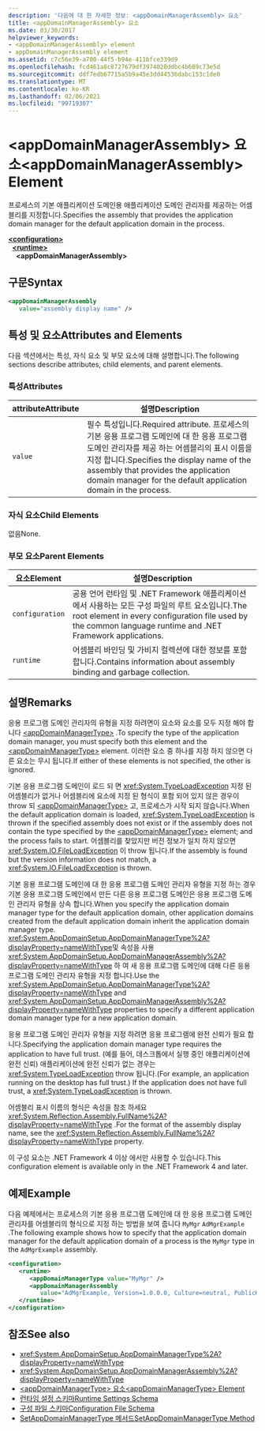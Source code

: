 ```yaml
---
description: '다음에 대 한 자세한 정보: <appDomainManagerAssembly> 요소'
title: <appDomainManagerAssembly> 요소
ms.date: 03/30/2017
helpviewer_keywords:
- <appDomainManagerAssembly> element
- appDomainManagerAssembly element
ms.assetid: c7c56e39-a700-44f5-b94e-411bfce339d9
ms.openlocfilehash: fcd461a8c8727679df3974028ddbc4b689c73e5d
ms.sourcegitcommit: ddf7edb67715a5b9a45e3dd44536dabc153c1de0
ms.translationtype: MT
ms.contentlocale: ko-KR
ms.lasthandoff: 02/06/2021
ms.locfileid: "99719307"
---
```

# <a name="appdomainmanagerassembly-element"></a><span data-ttu-id="74d73-103">\<appDomainManagerAssembly> 요소</span><span class="sxs-lookup"><span data-stu-id="74d73-103">\<appDomainManagerAssembly> Element</span></span>

<span data-ttu-id="74d73-104">프로세스의 기본 애플리케이션 도메인용 애플리케이션 도메인 관리자를 제공하는 어셈블리를 지정합니다.</span><span class="sxs-lookup"><span data-stu-id="74d73-104">Specifies the assembly that provides the application domain manager for the default application domain in the process.</span></span>  
  
[**\<configuration>**](../configuration-element.md)\
&nbsp;&nbsp;[**\<runtime>**](runtime-element.md)\
&nbsp;&nbsp;&nbsp;&nbsp;**\<appDomainManagerAssembly>**  
  
## <a name="syntax"></a><span data-ttu-id="74d73-105">구문</span><span class="sxs-lookup"><span data-stu-id="74d73-105">Syntax</span></span>  
  
```xml  
<appDomainManagerAssembly
   value="assembly display name" />  
```  
  
## <a name="attributes-and-elements"></a><span data-ttu-id="74d73-106">특성 및 요소</span><span class="sxs-lookup"><span data-stu-id="74d73-106">Attributes and Elements</span></span>  

 <span data-ttu-id="74d73-107">다음 섹션에서는 특성, 자식 요소 및 부모 요소에 대해 설명합니다.</span><span class="sxs-lookup"><span data-stu-id="74d73-107">The following sections describe attributes, child elements, and parent elements.</span></span>  
  
### <a name="attributes"></a><span data-ttu-id="74d73-108">특성</span><span class="sxs-lookup"><span data-stu-id="74d73-108">Attributes</span></span>  
  
|<span data-ttu-id="74d73-109">attribute</span><span class="sxs-lookup"><span data-stu-id="74d73-109">Attribute</span></span>|<span data-ttu-id="74d73-110">설명</span><span class="sxs-lookup"><span data-stu-id="74d73-110">Description</span></span>|  
|---------------|-----------------|  
|`value`|<span data-ttu-id="74d73-111">필수 특성입니다.</span><span class="sxs-lookup"><span data-stu-id="74d73-111">Required attribute.</span></span> <span data-ttu-id="74d73-112">프로세스의 기본 응용 프로그램 도메인에 대 한 응용 프로그램 도메인 관리자를 제공 하는 어셈블리의 표시 이름을 지정 합니다.</span><span class="sxs-lookup"><span data-stu-id="74d73-112">Specifies the display name of the assembly that provides the application domain manager for the default application domain in the process.</span></span>|  
  
### <a name="child-elements"></a><span data-ttu-id="74d73-113">자식 요소</span><span class="sxs-lookup"><span data-stu-id="74d73-113">Child Elements</span></span>  

 <span data-ttu-id="74d73-114">없음</span><span class="sxs-lookup"><span data-stu-id="74d73-114">None.</span></span>  
  
### <a name="parent-elements"></a><span data-ttu-id="74d73-115">부모 요소</span><span class="sxs-lookup"><span data-stu-id="74d73-115">Parent Elements</span></span>  
  
|<span data-ttu-id="74d73-116">요소</span><span class="sxs-lookup"><span data-stu-id="74d73-116">Element</span></span>|<span data-ttu-id="74d73-117">설명</span><span class="sxs-lookup"><span data-stu-id="74d73-117">Description</span></span>|  
|-------------|-----------------|  
|`configuration`|<span data-ttu-id="74d73-118">공용 언어 런타임 및 .NET Framework 애플리케이션에서 사용하는 모든 구성 파일의 루트 요소입니다.</span><span class="sxs-lookup"><span data-stu-id="74d73-118">The root element in every configuration file used by the common language runtime and .NET Framework applications.</span></span>|  
|`runtime`|<span data-ttu-id="74d73-119">어셈블리 바인딩 및 가비지 컬렉션에 대한 정보를 포함합니다.</span><span class="sxs-lookup"><span data-stu-id="74d73-119">Contains information about assembly binding and garbage collection.</span></span>|  
  
## <a name="remarks"></a><span data-ttu-id="74d73-120">설명</span><span class="sxs-lookup"><span data-stu-id="74d73-120">Remarks</span></span>  

 <span data-ttu-id="74d73-121">응용 프로그램 도메인 관리자의 유형을 지정 하려면이 요소와 요소를 모두 지정 해야 합니다 [\<appDomainManagerType>](appdomainmanagertype-element.md) .</span><span class="sxs-lookup"><span data-stu-id="74d73-121">To specify the type of the application domain manager, you must specify both this element and the [\<appDomainManagerType>](appdomainmanagertype-element.md) element.</span></span> <span data-ttu-id="74d73-122">이러한 요소 중 하나를 지정 하지 않으면 다른 요소는 무시 됩니다.</span><span class="sxs-lookup"><span data-stu-id="74d73-122">If either of these elements is not specified, the other is ignored.</span></span>  
  
 <span data-ttu-id="74d73-123">기본 응용 프로그램 도메인이 로드 되 면 <xref:System.TypeLoadException> 지정 된 어셈블리가 없거나 어셈블리에 요소에 지정 된 형식이 포함 되어 있지 않은 경우이 throw 되 [\<appDomainManagerType>](appdomainmanagertype-element.md) 고, 프로세스가 시작 되지 않습니다.</span><span class="sxs-lookup"><span data-stu-id="74d73-123">When the default application domain is loaded, <xref:System.TypeLoadException> is thrown if the specified assembly does not exist or if the assembly does not contain the type specified by the [\<appDomainManagerType>](appdomainmanagertype-element.md) element; and the process fails to start.</span></span> <span data-ttu-id="74d73-124">어셈블리를 찾았지만 버전 정보가 일치 하지 않으면 <xref:System.IO.FileLoadException> 이 throw 됩니다.</span><span class="sxs-lookup"><span data-stu-id="74d73-124">If the assembly is found but the version information does not match, a <xref:System.IO.FileLoadException> is thrown.</span></span>  
  
 <span data-ttu-id="74d73-125">기본 응용 프로그램 도메인에 대 한 응용 프로그램 도메인 관리자 유형을 지정 하는 경우 기본 응용 프로그램 도메인에서 만든 다른 응용 프로그램 도메인은 응용 프로그램 도메인 관리자 유형을 상속 합니다.</span><span class="sxs-lookup"><span data-stu-id="74d73-125">When you specify the application domain manager type for the default application domain, other application domains created from the default application domain inherit the application domain manager type.</span></span> <span data-ttu-id="74d73-126"><xref:System.AppDomainSetup.AppDomainManagerType%2A?displayProperty=nameWithType>및 속성을 사용 <xref:System.AppDomainSetup.AppDomainManagerAssembly%2A?displayProperty=nameWithType> 하 여 새 응용 프로그램 도메인에 대해 다른 응용 프로그램 도메인 관리자 유형을 지정 합니다.</span><span class="sxs-lookup"><span data-stu-id="74d73-126">Use the <xref:System.AppDomainSetup.AppDomainManagerType%2A?displayProperty=nameWithType> and <xref:System.AppDomainSetup.AppDomainManagerAssembly%2A?displayProperty=nameWithType> properties to specify a different application domain manager type for a new application domain.</span></span>  
  
 <span data-ttu-id="74d73-127">응용 프로그램 도메인 관리자 유형을 지정 하려면 응용 프로그램에 완전 신뢰가 필요 합니다.</span><span class="sxs-lookup"><span data-stu-id="74d73-127">Specifying the application domain manager type requires the application to have full trust.</span></span> <span data-ttu-id="74d73-128">(예를 들어, 데스크톱에서 실행 중인 애플리케이션에 완전 신뢰) 애플리케이션에 완전 신뢰가 없는 경우는 <xref:System.TypeLoadException> throw 됩니다.</span><span class="sxs-lookup"><span data-stu-id="74d73-128">(For example, an application running on the desktop has full trust.) If the application does not have full trust, a <xref:System.TypeLoadException> is thrown.</span></span>  
  
 <span data-ttu-id="74d73-129">어셈블리 표시 이름의 형식은 속성을 참조 하세요 <xref:System.Reflection.Assembly.FullName%2A?displayProperty=nameWithType> .</span><span class="sxs-lookup"><span data-stu-id="74d73-129">For the format of the assembly display name, see the <xref:System.Reflection.Assembly.FullName%2A?displayProperty=nameWithType> property.</span></span>  
  
 <span data-ttu-id="74d73-130">이 구성 요소는 .NET Framework 4 이상 에서만 사용할 수 있습니다.</span><span class="sxs-lookup"><span data-stu-id="74d73-130">This configuration element is available only in the .NET Framework 4 and later.</span></span>  
  
## <a name="example"></a><span data-ttu-id="74d73-131">예제</span><span class="sxs-lookup"><span data-stu-id="74d73-131">Example</span></span>  

 <span data-ttu-id="74d73-132">다음 예제에서는 프로세스의 기본 응용 프로그램 도메인에 대 한 응용 프로그램 도메인 관리자를 어셈블리의 형식으로 지정 하는 방법을 보여 줍니다 `MyMgr` `AdMgrExample` .</span><span class="sxs-lookup"><span data-stu-id="74d73-132">The following example shows how to specify that the application domain manager for the default application domain of a process is the `MyMgr` type in the `AdMgrExample` assembly.</span></span>  
  
```xml  
<configuration>  
   <runtime>  
      <appDomainManagerType value="MyMgr" />  
      <appDomainManagerAssembly
         value="AdMgrExample, Version=1.0.0.0, Culture=neutral, PublicKeyToken=6856bccf150f00b3" />  
   </runtime>  
</configuration>  
```  
  
## <a name="see-also"></a><span data-ttu-id="74d73-133">참조</span><span class="sxs-lookup"><span data-stu-id="74d73-133">See also</span></span>

- <xref:System.AppDomainSetup.AppDomainManagerType%2A?displayProperty=nameWithType>
- <xref:System.AppDomainSetup.AppDomainManagerAssembly%2A?displayProperty=nameWithType>
- [<span data-ttu-id="74d73-134">\<appDomainManagerType> 요소</span><span class="sxs-lookup"><span data-stu-id="74d73-134">\<appDomainManagerType> Element</span></span>](appdomainmanagertype-element.md)
- [<span data-ttu-id="74d73-135">런타임 설정 스키마</span><span class="sxs-lookup"><span data-stu-id="74d73-135">Runtime Settings Schema</span></span>](index.md)
- [<span data-ttu-id="74d73-136">구성 파일 스키마</span><span class="sxs-lookup"><span data-stu-id="74d73-136">Configuration File Schema</span></span>](../index.md)
- [<span data-ttu-id="74d73-137">SetAppDomainManagerType 메서드</span><span class="sxs-lookup"><span data-stu-id="74d73-137">SetAppDomainManagerType Method</span></span>](../../../unmanaged-api/hosting/iclrcontrol-setappdomainmanagertype-method.md)
